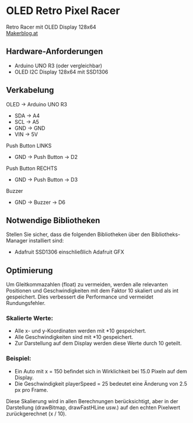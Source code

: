 # OLED Retro Pixel Racer

Retro Racer mit OLED Display 128x64  
[Makerblog.at](https://www.makerblog.at)

## Hardware-Anforderungen
- Arduino UNO R3 (oder vergleichbar)
- OLED I2C Display 128x64 mit SSD1306

## Verkabelung

OLED -> Arduino UNO R3
- SDA -> A4
- SCL -> A5
- GND -> GND
- VIN -> 5V

Push Button LINKS  
- GND -> Push Button -> D2

Push Button RECHTS  
- GND -> Push Button -> D3

Buzzer  
- GND -> Buzzer -> D6

## Notwendige Bibliotheken
Stellen Sie sicher, dass die folgenden Bibliotheken über den Bibliotheks-Manager installiert sind:
- Adafruit SSD1306 einschließlich Adafruit GFX

## Optimierung
Um Gleitkommazahlen (float) zu vermeiden, werden alle relevanten Positionen und Geschwindigkeiten mit dem Faktor 10 skaliert und als int gespeichert. Dies verbessert die Performance und vermeidet Rundungsfehler.

### Skalierte Werte:
- Alle x- und y-Koordinaten werden mit *10 gespeichert.
- Alle Geschwindigkeiten sind mit *10 gespeichert.
- Zur Darstellung auf dem Display werden diese Werte durch 10 geteilt.

### Beispiel:
- Ein Auto mit x = 150 befindet sich in Wirklichkeit bei 15.0 Pixeln auf dem Display.
- Die Geschwindigkeit playerSpeed = 25 bedeutet eine Änderung von 2.5 px pro Frame.

Diese Skalierung wird in allen Berechnungen berücksichtigt, aber in der Darstellung (drawBitmap, drawFastHLine usw.) auf den echten Pixelwert zurückgerechnet (x / 10).
